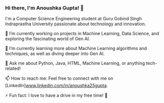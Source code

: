### Hi there, I'm Anoushka Gupta! 👋

I'm a Computer Science Engineering student at Guru Gobind Singh Indraprastha University passionate about technology and innovation.

🔭 I’m currently working on projects in Machine Learning, Data Science, and exploring the fascinating world of Gen AI.

🌱 I’m currently learning more about Machine Learning algorithms and techniques, as well as diving deeper into Gen AI.

💬 Ask me about Python, Java, HTML, Machine Learning, or anything tech-related!

📫 How to reach me: Feel free to connect with me on [LinkedIn]www.linkedin.com/in/anoushka25gupta.

⚡ Fun fact: I love to have a drive in my free time! 🍳

<!-- Feel free to reach out for collaboration or say hi! -->
